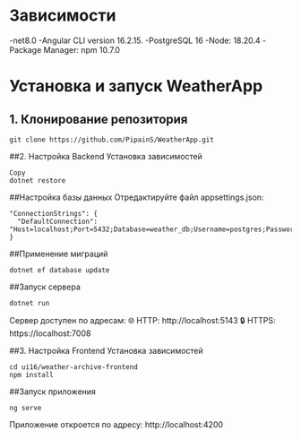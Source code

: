 # Зависимости
-net8.0
-Angular CLI version 16.2.15.
-PostgreSQL 16
-Node: 18.20.4
-Package Manager: npm 10.7.0
# Установка и запуск WeatherApp

## 1. Клонирование репозитория
```
git clone https://github.com/PipainS/WeatherApp.git
```
##2. Настройка Backend
Установка зависимостей
```
Copy
dotnet restore
```
##Настройка базы данных
Отредактируйте файл appsettings.json:
```
"ConnectionStrings": {
  "DefaultConnection": "Host=localhost;Port=5432;Database=weather_db;Username=postgres;Password=yourpassword"
}
```
##Применение миграций
```
dotnet ef database update
```
##Запуск сервера
```
dotnet run
```
Сервер доступен по адресам:
🌐 HTTP: http://localhost:5143
🔒 HTTPS: https://localhost:7008

##3. Настройка Frontend
Установка зависимостей
```
cd ui16/weather-archive-frontend
npm install
```
##Запуск приложения
```
ng serve
```
Приложение откроется по адресу: http://localhost:4200
